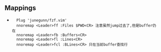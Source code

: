 ## Mappings

- ```
    Plug 'junegunn/fzf.vim'
    nnoremap <Leader>ff :Files $PWD<CR> 注意虽然jump过去了,但是buffer仍在
    nnoremap <Leader>fb :Buffers<CR>
    nnoremap <Leader>fl :Lines<CR> 
    nnoremap <Leader>fcl :BLines<CR> 只在当前buffer查找行
    
    ```

    